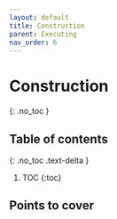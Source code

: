 ```yaml
---
layout: default
title: Construction
parent: Executing
nav_order: 6
---
```


# Construction
{: .no_toc }

## Table of contents
{: .no_toc .text-delta }

1. TOC
{:toc}

## Points to cover

